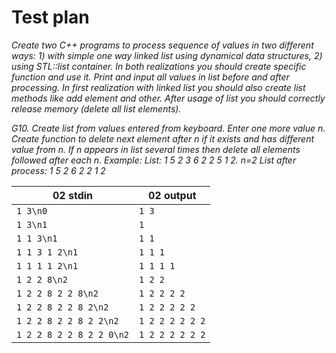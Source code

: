 # Test plan

*Create two C++ programs to process sequence of values in two different ways:*
*1) with simple one way linked list using dynamical data structures,*
*2) using STL::list container.*
*In both realizations you should create specific function and use it. Print and input all values in
 list before and after processing. In first realization with linked list you should also create list methods like add element and other.
 After usage of list you should correctly release memory (delete all list elements).*

*G10. Create list from values entered from keyboard. Enter one more value n.
Create function to delete next element after n if it exists and has different value from n.
If n appears in list several times then delete all elements followed after each n.
Example: List: 1 5 2 3 6 2 2 5 1 2. n=2 List after process: 1 5 2 6 2 2 1 2*

| 02 stdin | 02 output |
| -- | -- |
| `1 3\n0` | `1 3` |
| `1 3\n1` | `1` |
| `1 1 3\n1` | `1 1` |
| `1 1 3 1 2\n1` | `1 1 1` |
| `1 1 1 1 2\n1` | `1 1 1 1` |
| `1 2 2 8\n2` | `1 2 2` |
| `1 2 2 8 2 2 8\n2` | `1 2 2 2 2` |
| `1 2 2 8 2 2 8 2\n2` | `1 2 2 2 2 2` |
| `1 2 2 8 2 2 8 2 2\n2` | `1 2 2 2 2 2 2` |
| `1 2 2 8 2 2 8 2 2 0\n2` | `1 2 2 2 2 2 2` |





